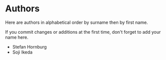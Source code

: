 Authors
=======

Here are authors in alphabetical order by surname then by first name.

If you commit changes or additions at the first time, don't forget to add your
name here.

  - Stefan Hornburg
  - Soji Ikeda


